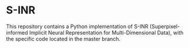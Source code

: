 # S-INR
This repository contains a Python implementation of S-INR (Superpixel-informed Implicit Neural Representation for Multi-Dimensional Data), with the specific code located in the master branch.

